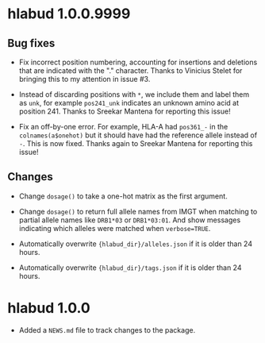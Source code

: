 # hlabud 1.0.0.9999

## Bug fixes

* Fix incorrect position numbering, accounting for insertions and deletions that are indicated with the "." character. Thanks to Vinicius Stelet for bringing this to my attention in issue #3.

* Instead of discarding positions with `*`, we include them and label them as `unk`, for example `pos241_unk` indicates an unknown amino acid at position 241. Thanks to Sreekar Mantena for reporting this issue!

* Fix an off-by-one error. For example, HLA-A had `pos361_-` in the `colnames(a$onehot)` but it should have had the reference allele instead of `-`. This is now fixed. Thanks again to Sreekar Mantena for reporting this issue!

## Changes

* Change `dosage()` to take a one-hot matrix as the first argument.

* Change `dosage()` to return full allele names from IMGT when matching to partial allele names like `DRB1*03` or `DRB1*03:01`. And show messages indicating which alleles were matched when `verbose=TRUE`.

* Automatically overwrite `{hlabud_dir}/alleles.json` if it is older than 24 hours.

* Automatically overwrite `{hlabud_dir}/tags.json` if it is older than 24 hours.

# hlabud 1.0.0

* Added a `NEWS.md` file to track changes to the package.
